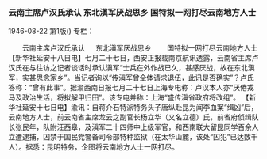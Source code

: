 ### 云南主席卢汉氏承认  东北滇军厌战思乡  国特拟一网打尽云南地方人士

1946-08-22
第1版()
专栏：

　　云南主席卢汉氏承认
　  东北滇军厌战思乡
　　国特拟一网打尽云南地方人士
    【新华社延安十八日电】七月二十七日，西安正报载南京航讯透露，云南省主席卢汉氏在与往访之记者谈话时承认滇军“士兵在外作战已久，甚感厌战，故在东北滇军，实甚思念家乡”。当记者询以“传滇军曾全体请求退伍，此讯是否确实”？卢氏答称：“曾有此事”。据渝西南日报七月二十七日上海专电称：卢汉本人亦“厌倦戎马及政治生活，将拟解甲归田”。该专电并称：上海“盛传滇省政府将改组”。
    【新华社延安十七日电】渝讯：自蒋介石特派特务头子唐纵赴昆为闻李血案“缉凶”后，云南地方人士，前云南省主席龙云之副官长杨立华（又名立德）氏，前省府侦缉队长张民年，队附汪西皋，及滇军二十四师中上级军官，和西南联大留昆同学百余人立遭逮捕，囚禁于国民党警备司令部特种监狱（在太华山麓，该处“囚犯”已达数千人）。据悉：昆明特务，企图将云南地方人士一网打尽。
